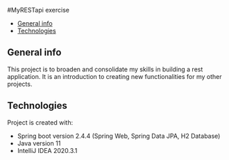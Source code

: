 #MyRESTapi exercise
* [General info](#general-info)
* [Technologies](#technologies)

## General info
This project is to broaden and consolidate my skills in building a rest application.
It is an introduction to creating new functionalities for my other projects.

## Technologies
Project is created with:
* Spring boot version 2.4.4 (Spring Web, Spring Data JPA, H2 Database)
* Java version 11
* IntelliJ IDEA 2020.3.1
